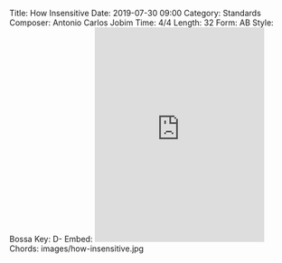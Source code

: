 Title: How Insensitive
Date: 2019-07-30 09:00
Category: Standards
Composer: Antonio Carlos Jobim
Time: 4/4
Length: 32
Form: AB
Style: Bossa
Key: D-
Embed: <iframe src="https://open.spotify.com/embed/playlist/4vMUjhgHhjtw2fWXBoklOJ" width="300" height="380" frameborder="0" allowtransparency="true" allow="encrypted-media"></iframe>
Chords: images/how-insensitive.jpg
